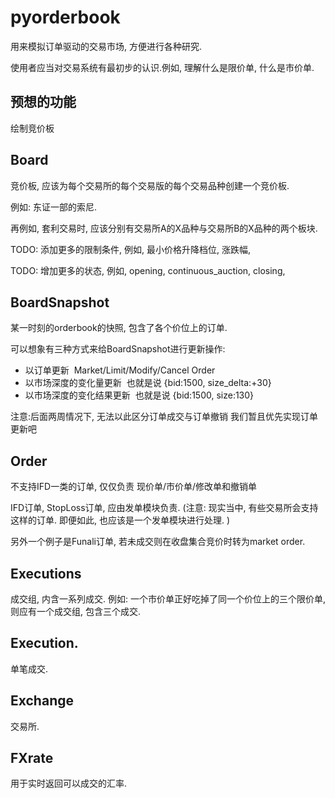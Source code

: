 # pyorderbook
用来模拟订单驱动的交易市场, 方便进行各种研究.

使用者应当对交易系统有最初步的认识.例如, 理解什么是限价单, 什么是市价单.


## 预想的功能
绘制竞价板

## Board
竞价板, 应该为每个交易所的每个交易版的每个交易品种创建一个竞价板.

例如: 东证一部的索尼.

再例如, 套利交易时, 应该分别有交易所A的X品种与交易所B的X品种的两个板块.

TODO: 添加更多的限制条件, 例如, 最小价格升降档位, 涨跌幅, 

TODO: 增加更多的状态, 例如, opening, continuous_auction, closing,

## BoardSnapshot

某一时刻的orderbook的快照, 包含了各个价位上的订单.

可以想象有三种方式来给BoardSnapshot进行更新操作:

- 以订单更新  Market/Limit/Modify/Cancel Order
- 以市场深度的变化量更新  也就是说 {bid:1500, size_delta:+30} 
- 以市场深度的变化结果更新  也就是说 {bid:1500, size:130}

注意:后面两周情况下, 无法以此区分订单成交与订单撤销
我们暂且优先实现订单更新吧

## Order
不支持IFD一类的订单, 仅仅负责 现价单/市价单/修改单和撤销单

IFD订单, StopLoss订单, 应由发单模块负责.
(注意: 现实当中, 有些交易所会支持这样的订单. 即便如此, 也应该是一个发单模块进行处理. )

另外一个例子是Funali订单, 若未成交则在收盘集合竞价时转为market order.

## Executions
成交组, 内含一系列成交.
例如: 一个市价单正好吃掉了同一个价位上的三个限价单, 则应有一个成交组, 包含三个成交.

## Execution.
单笔成交.


## Exchange
交易所.

## FXrate
用于实时返回可以成交的汇率.

